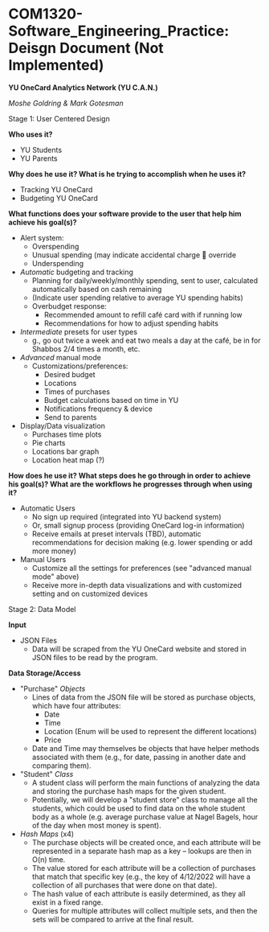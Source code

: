 # COM1320-Software_Engineering_Practice: Deisgn Document (Not Implemented)

**YU OneCard Analytics Network (YU C.A.N.)**

_Moshe Goldring & Mark Gotesman_

Stage 1: User Centered Design

**Who uses it?**

- YU Students
- YU Parents

**Why does he use it? What is he trying to accomplish when he uses it?**

- Tracking YU OneCard
- Budgeting YU OneCard

**What functions does your software provide to the user that help him achieve his goal(s)?**

- Alert system:
  - Overspending
  - Unusual spending (may indicate accidental charge  override
  - Underspending
- _Automatic_ budgeting and tracking
  - Planning for daily/weekly/monthly spending, sent to user, calculated automatically based on cash remaining
  - (Indicate user spending relative to average YU spending habits)
  - Overbudget response:
    - Recommended amount to refill café card with if running low
    - Recommendations for how to adjust spending habits
- _Intermediate_ presets for user types
  - g., go out twice a week and eat two meals a day at the café, be in for Shabbos 2/4 times a month, etc.
- _Advanced_ manual mode
  - Customizations/preferences:
    - Desired budget
    - Locations
    - Times of purchases
    - Budget calculations based on time in YU
    - Notifications frequency & device
    - Send to parents
- Display/Data visualization
  - Purchases time plots
  - Pie charts
  - Locations bar graph
  - Location heat map (?)

**How does he use it? What steps does he go through in order to achieve his goal(s)? What are the workflows he progresses through when using it?**

- Automatic Users
  - No sign up required (integrated into YU backend system)
  - Or, small signup process (providing OneCard log-in information)
  - Receive emails at preset intervals (TBD), automatic recommendations for decision making (e.g. lower spending or add more money)
- Manual Users
  - Customize all the settings for preferences (see "advanced manual mode" above)
  - Receive more in-depth data visualizations and with customized setting and on customized devices

Stage 2: Data Model

**Input**

- JSON Files
  - Data will be scraped from the YU OneCard website and stored in JSON files to be read by the program.

**Data Storage/Access**

- "Purchase" _Objects_
  - Lines of data from the JSON file will be stored as purchase objects, which have four attributes:
    - Date
    - Time
    - Location (Enum will be used to represent the different locations)
    - Price
  - Date and Time may themselves be objects that have helper methods associated with them (e.g., for date, passing in another date and comparing them).
- "Student" _Class_
  - A student class will perform the main functions of analyzing the data and storing the purchase hash maps for the given student.
  - Potentially, we will develop a "student store" class to manage all the students, which could be used to find data on the whole student body as a whole (e.g. average purchase value at Nagel Bagels, hour of the day when most money is spent).
- _Hash Maps_ (x4)
  - The purchase objects will be created once, and each attribute will be represented in a separate hash map as a key – lookups are then in O(n) time.
  - The value stored for each attribute will be a collection of purchases that match that specific key (e.g., the key of 4/12/2022 will have a collection of all purchases that were done on that date).
  - The hash value of each attribute is easily determined, as they all exist in a fixed range.
  - Queries for multiple attributes will collect multiple sets, and then the sets will be compared to arrive at the final result.
